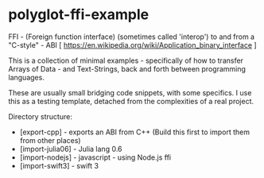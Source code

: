 # polyglot-ffi-example

FFI - (Foreign function interface) (sometimes called 'interop') to and from a "C-style" - ABI [  https://en.wikipedia.org/wiki/Application_binary_interface ]

This is a collection of minimal examples - specifically of how to transfer Arrays of Data - and Text-Strings, back and forth between programming languages.

These are usually small bridging code snippets, with some specifics. I use this as a testing template, detached from the complexities of a real project.

Directory structure:
* [export-cpp] - exports an ABI from C++ (Build this first to import them from other places)
* [import-julia06] - Julia lang 0.6
* [import-nodejs] - javascript - using Node.js ffi
* [import-swift3] - swift 3

